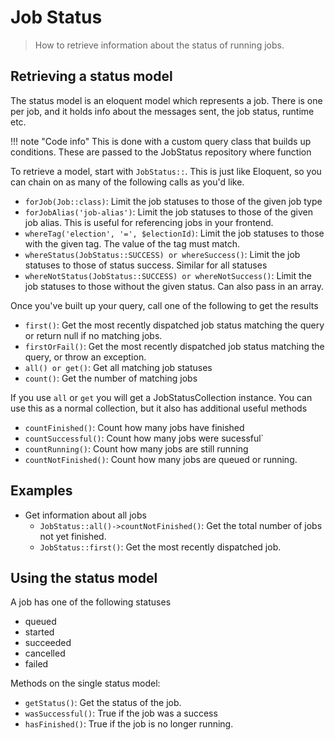 # Job Status
> How to retrieve information about the status of running jobs.

## Retrieving a status model

The status model is an eloquent model which represents a job. There is one per job, and it holds info about the messages sent, the job status, runtime etc.

!!! note "Code info"
    This is done with a custom query class that builds up conditions. These are passed to the JobStatus repository where function

To retrieve a model, start with `JobStatus::`. This is just like Eloquent, so you can chain on as many of the following calls as you'd like.

- `forJob(Job::class)`: Limit the job statuses to those of the given job type
- `forJobAlias('job-alias')`: Limit the job statuses to those of the given job alias. This is useful for referencing jobs in your frontend.
- `whereTag('election', '=', $electionId)`: Limit the job statuses to those with the given tag. The value of the tag must match.
- `whereStatus(JobStatus::SUCCESS) or whereSuccess()`: Limit the job statuses to those of status success. Similar for all statuses
- `whereNotStatus(JobStatus::SUCCESS) or whereNotSuccess()`: Limit the job statuses to those without the given status. Can also pass in an array.


Once you've built up your query, call one of the following to get the results
- `first()`: Get the most recently dispatched job status matching the query or return null if no matching jobs.
- `firstOrFail()`: Get the most recently dispatched job status matching the query, or throw an exception.
- `all() or get()`: Get all matching job statuses
- `count()`: Get the number of matching jobs

If you use `all` or `get` you will get a JobStatusCollection instance. You can use this as a normal collection, but it also has additional useful methods
- `countFinished()`: Count how many jobs have finished
- `countSuccessful()`: Count how many jobs were sucessful`
- `countRunning()`: Count how many jobs are still running
- `countNotFinished()`: Count how many jobs are queued or running.

## Examples

- Get information about all jobs
  - `JobStatus::all()->countNotFinished()`: Get the total number of jobs not yet finished.
  - `JobStatus::first()`: Get the most recently dispatched job.

## Using the status model

A job has one of the following statuses
- queued
- started
- succeeded
- cancelled
- failed

Methods on the single status model:
- `getStatus()`: Get the status of the job.
- `wasSuccessful()`: True if the job was a success
- `hasFinished()`: True if the job is no longer running.
